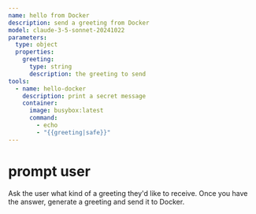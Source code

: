 ```yaml
---
name: hello from Docker
description: send a greeting from Docker
model: claude-3-5-sonnet-20241022
parameters:
  type: object
  properties:
    greeting:
      type: string
      description: the greeting to send
tools:
  - name: hello-docker
    description: print a secret message
    container:
      image: busybox:latest
      command:
        - echo
        - "{{greeting|safe}}"
---
```


# prompt user

Ask the user what kind of a greeting they'd like to receive.
Once you have the answer, generate a greeting and send it to Docker.
